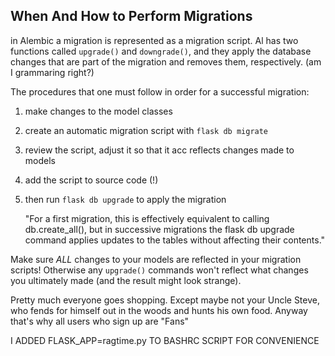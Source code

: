 When And How to Perform Migrations
---------------------------------------------

in Alembic a migration is represented as a migration script. Al has two functions called `upgrade()` and `downgrade()`, and they apply the database changes that are part of the migration and removes them, respectively. (am I grammaring right?)

The procedures that one must follow in order for a successful migration:

1. make changes to the model classes
2. create an automatic migration script with `flask db migrate`
3. review the script, adjust it so that it acc reflects changes made to models
4. add the script to source code (!)
5. then run `flask db upgrade` to apply the migration

    "For a first migration, this is effectively equivalent to calling db.create_all(), but in
successive migrations the flask db upgrade command applies updates to the tables
without affecting their contents."

Make sure *ALL* changes to your models are reflected in your migration scripts! Otherwise any `upgrade()` commands won't reflect what changes you ultimately made (and the result might look strange).


Pretty much everyone goes shopping. Except maybe not your Uncle Steve, who fends for himself out in the woods and hunts his own food. Anyway that's why all users who sign up are "Fans"

I ADDED FLASK_APP=ragtime.py TO BASHRC SCRIPT FOR CONVENIENCE